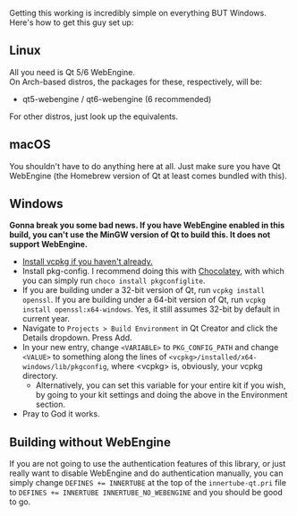 Getting this working is incredibly simple on everything BUT Windows. Here's how to get this guy set up:

## Linux
All you need is Qt 5/6 WebEngine.  
On Arch-based distros, the packages for these, respectively, will be:
- qt5-webengine / qt6-webengine (6 recommended)

For other distros, just look up the equivalents.

## macOS
You shouldn't have to do anything here at all. Just make sure you have Qt WebEngine (the Homebrew version of Qt at least comes bundled with this).

## Windows
**Gonna break you some bad news. If you have WebEngine enabled in this build, you can't use the MinGW version of Qt to build this. It does not support WebEngine.**
- [Install vcpkg if you haven't already.](https://vcpkg.io/en/getting-started.html)
- Install pkg-config. I recommend doing this with [Chocolatey](https://chocolatey.org/install), with which you can simply run ``choco install pkgconfiglite``.
- If you are building under a 32-bit version of Qt, run ``vcpkg install openssl``. If you are building under a 64-bit version of Qt, run ``vcpkg install openssl:x64-windows``. Yes, it still assumes 32-bit by default in current year.
- Navigate to ``Projects > Build Environment`` in Qt Creator and click the Details dropdown. Press Add.
- In your new entry, change ``<VARIABLE>`` to ``PKG_CONFIG_PATH`` and change ``<VALUE>`` to something along the lines of ``<vcpkg>/installed/x64-windows/lib/pkgconfig``, where \<vcpkg\> is, obviously, your vcpkg directory.
  - Alternatively, you can set this variable for your entire kit if you wish, by going to your kit settings and doing the above in the Environment section.
- Pray to God it works.

## Building without WebEngine
If you are not going to use the authentication features of this library, or just really want to disable WebEngine and do authentication manually, you can simply change ``DEFINES += INNERTUBE`` at the top of the ``innertube-qt.pri`` file to ``DEFINES += INNERTUBE INNERTUBE_NO_WEBENGINE`` and you should be good to go.

